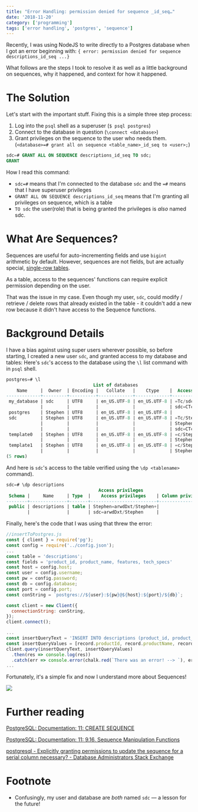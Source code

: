 ```yaml
---
title: "Error Handling: permission denied for sequence _id_seq…"
date: '2018-11-20'
category: ['programming']
tags: ['error handling', 'postgres', 'sequence']
---
```


Recently, I was using NodeJS to write directly to a Postgres database when I got an error beginning with: `{ error: permission denied for sequence descriptions_id_seq ...}`

What follows are the steps I took to resolve it as well as a little background on sequences, why it happened, and context for how it happened.

# The Solution
Let's start with the important stuff. Fixing this is a simple three step process:

  1. Log into the `psql` shell as a superuser (`$ psql postgres`)
  2. Connect to the database in question (`\connect <database>`)
  3. Grant privileges on the sequence to the user who needs them. (`<database>=# grant all on sequence <table_name>_id_seq to <user>;`)


```sql
sdc=# GRANT ALL ON SEQUENCE descriptions_id_seq TO sdc;
GRANT
```

How I read this command:
* `sdc=#` means that I'm connected to the database `sdc` and the `=#` means that I have superuser privileges
* `GRANT ALL ON SEQUENCE descriptions_id_seq` means that I'm granting all privileges on sequence, which is a table
* `TO sdc` the user(role) that is being granted the privileges is *also* named sdc.

# What Are Sequences?
Sequences are useful for auto-incrementing fields and use `bigint` arithmetic by default. However, sequences are not fields, but are actually special, [single-row tables](https://www.postgresql.org/docs/current/sql-createsequence.html).

As a table, access to the sequences' functions can require explicit permission depending on the user.

That was the issue in my case. Even though my user, `sdc`, could modify / retrieve / delete rows that already existed in the table - it couldn't add a new row because it didn't have access to the Sequence functions.

# Background Details
I have a bias against using super users wherever possible, so before starting, I created a new user `sdc`, and granted access to my database and tables: Here's `sdc`'s access to the database using the `\l` list command with in `psql` shell.
```sql
postgres=# \l
                                 List of databases
    Name     |  Owner  | Encoding |   Collate   |    Ctype    |  Access privileges
-------------+---------+----------+-------------+-------------+---------------------
 my_database | sdc     | UTF8     | en_US.UTF-8 | en_US.UTF-8 | =Tc/sdc            +
             |         |          |             |             | sdc=CTc/sdc
 postgres    | Stephen | UTF8     | en_US.UTF-8 | en_US.UTF-8 |
 sdc         | Stephen | UTF8     | en_US.UTF-8 | en_US.UTF-8 | =Tc/Stephen        +
             |         |          |             |             | Stephen=CTc/Stephen+
             |         |          |             |             | sdc=CTc/Stephen
 template0   | Stephen | UTF8     | en_US.UTF-8 | en_US.UTF-8 | =c/Stephen         +
             |         |          |             |             | Stephen=CTc/Stephen
 template1   | Stephen | UTF8     | en_US.UTF-8 | en_US.UTF-8 | =c/Stephen         +
             |         |          |             |             | Stephen=CTc/Stephen
(5 rows)
```


And here is `sdc`'s access to the table verified using the `\dp <tablename>` command).

```sql
sdc=# \dp descriptions
                                   Access privileges
 Schema |     Name     | Type  |    Access privileges    | Column privileges | Policies
--------+--------------+-------+-------------------------+-------------------+----------
 public | descriptions | table | Stephen=arwdDxt/Stephen+|                   |
        |              |       | sdc=arwdDxt/Stephen     |                   |
```

Finally, here's the code that I was using that threw the error:
```javascript
//insertToPostgres.js
const { client } = require('pg');
const config = require('../config.json');
...
const table = 'descriptions';
const fields = 'product_id, product_name, features, tech_specs'
const host = config.host;
const user = config.username;
const pw = config.password;
const db = config.database;
const port = config.port;
const conString = `postgres://${user}:${pw}@${host}:${port}/${db}`;

const client = new Client({
  connectionString: conString,
});
client.connect();

...
const insertQueryText = 'INSERT INTO descriptions (product_id, product_name, features, tech_specs) VALUES ($1, $2, $3, $4) RETURNING *';
const insertQueryValues = [record.productId, record.productName, record.features, record.techSpecs];
client.query(insertQueryText, insertQueryValues)
  .then(res => console.log(res))
  .catch(err => console.error(chalk.red(`There was an error! --> `), err))
...
```

Fortunately, it's a simple fix and now I understand more about Sequences!

![](./themoreyouknow.gif)

# Further reading

[PostgreSQL: Documentation: 11: CREATE SEQUENCE](https://www.postgresql.org/docs/current/sql-createsequence.html)

[PostgreSQL: Documentation: 11: 9.16. Sequence Manipulation Functions](https://www.postgresql.org/docs/current/functions-sequence.html)

[postgresql - Explicitly granting permissions to update the sequence for a serial column necessary? - Database Administrators Stack Exchange](https://dba.stackexchange.com/questions/71528/explicitly-granting-permissions-to-update-the-sequence-for-a-serial-column-neces)

# Footnote
* Confusingly, my user and database are _both_ named `sdc` — a lesson for the future!